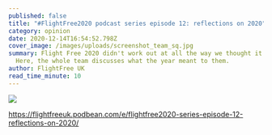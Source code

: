 ```yaml
---
published: false
title: "#FlightFree2020 podcast series episode 12: reflections on 2020"
category: opinion
date: 2020-12-14T16:54:52.798Z
cover_image: /images/uploads/screenshot_team_sq.jpg
summary: Flight Free 2020 didn't work out at all the way we thought it would.
  Here, the whole team discusses what the year meant to them.
author: FlightFree UK
read_time_minute: 10
---
```

![](/images/uploads/screenshot_team_waving.jpg)

https://flightfreeuk.podbean.com/e/flightfree2020-series-episode-12-reflections-on-2020/
